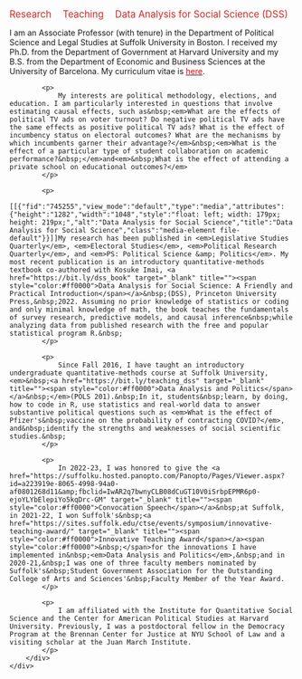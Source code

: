 <div style="display: flex; gap: 20px; margin-top: 10px;">
  <a href="https://ellaudet.github.io/research/" style="text-decoration: none; font-size: 1.2em; color: #d22b2b;">Research</a>
  <a href="https://ellaudet.github.io/teaching/" style="text-decoration: none; font-size: 1.2em; color: #d22b2b;">Teaching</a>
  <a href="https://ellaudet.github.io/dssbook/" style="text-decoration: none; font-size: 1.2em; color: #d22b2b;">Data Analysis for Social Science (DSS)</a>
</div>

<div class="page">
	<div class="layoutArea">
		<div class="column">
			<p>
				I am an Associate Professor (with tenure) in the Department of Political Science and Legal Studies&nbsp;at Suffolk University in Boston. I received my Ph.D. from&nbsp;the Department of Government at Harvard University and my B.S. from the Department of Economic and Business Sciences at the University of Barcelona.&nbsp;My curriculum vitae is&nbsp;<a href="https://www.dropbox.com/scl/fi/s0k903ernvchi35fu6re2/Llaudet_CV_website.pdf?rlkey=fb02jzo91dc490pvdmowrgpcm&amp;dl=0" target="_blank" title=""><span style="color:#ff0000">here</span></a>.
			</p>

			<p>
				My interests are political methodology, elections, and education. I am particularly interested in questions that involve estimating causal effects, such as&nbsp;<em>What are the effects of political TV ads on voter turnout? Do negative political TV ads have the same effects as positive political TV ads? What is the effect of incumbency status on electoral outcomes? What are the mechanisms by which incumbents garner their advantage?</em>&nbsp;<em>What is the effect of a particular type of student collaboration on academic performance?&nbsp;</em>and<em>&nbsp;What is the effect of attending a private school on educational outcomes?</em>
			</p>

			<p>
				[[{"fid":"745255","view_mode":"default","type":"media","attributes":{"height":"1282","width":"1048","style":"float: left; width: 179px; height: 219px;","alt":"Data Analysis for Social Science","title":"Data Analysis for Social Science","class":"media-element file-default"}}]]My research has been published in <em>Legislative Studies Quarterly</em>, <em>Electoral Studies</em>, <em>Political Research Quarterly</em>, and <em>PS: Political Science &amp; Politics</em>. My most recent publication is an introductory quantitative-methods textbook co-authored with Kosuke Imai, <a href="https://bit.ly/dss_book" target="_blank" title=""><span style="color:#ff0000">Data Analysis for Social Science: A Friendly and Practical Introduction</span></a>&nbsp;(DSS), Princeton University Press,&nbsp;2022. Assuming no prior knowledge of statistics or coding and only minimal knowledge of math, the book teaches the fundamentals of survey research, predictive models, and causal inference&nbsp;while analyzing data from published research with the free and popular statistical program R.&nbsp;
			</p>

			<p>
				Since Fall 2016, I have taught an introductory undergraduate quantitative-methods course at Suffolk University,<em>&nbsp;<a href="https://bit.ly/teaching_dss" target="_blank" title=""><span style="color:#ff0000">Data Analysis and Politics</span></a>&nbsp;</em>(POLS 201).&nbsp;In it, students&nbsp;learn, by doing, how to code in R, use statistics and real-world data to answer substantive political questions such as <em>What is the effect of Pfizer's&nbsp;vaccine on the probability of contracting COVID?</em>, and&nbsp;identify the strengths and weaknesses of social scientific studies.&nbsp;
			</p>

			<p>
				In 2022-23, I was honored to give the <a href="https://suffolku.hosted.panopto.com/Panopto/Pages/Viewer.aspx?id=a223919e-8065-4998-94a0-af0801268d11&amp;fbclid=IwAR2q7bwnyCLB08dCuGT10V0iSrbpEPMR6p0-ejoYLYbElepiYo5kqDrc-GM" target="_blank" title=""><span style="color:#ff0000">Convocation Speech</span></a>&nbsp;at Suffolk, in 2021-22, I won Suffolk's&nbsp;<a href="https://sites.suffolk.edu/ctse/events/symposium/innovative-teaching-award/" target="_blank" title=""><span style="color:#ff0000">Innovative Teaching Award</span></a><span style="color:#ff0000">&nbsp;</span>for the innovations I have implemented in&nbsp;<em>Data Analysis and Politics</em>,&nbsp;and in 2020-21,&nbsp;I was one of three faculty members nominated by Suffolk's&nbsp;Student Government Association for the Outstanding College of Arts and Sciences'&nbsp;Faculty Member of the Year Award.
			</p>

			<p>
				I am affiliated with the Institute for Quantitative Social Science and the Center for American Political Studies at Harvard University. Previously, I was a postdoctoral fellow in the Democracy Program at the Brennan Center for Justice at NYU School of Law and a visiting scholar at the Juan March Institute.
			</p>
		</div>
	</div>
</div>
